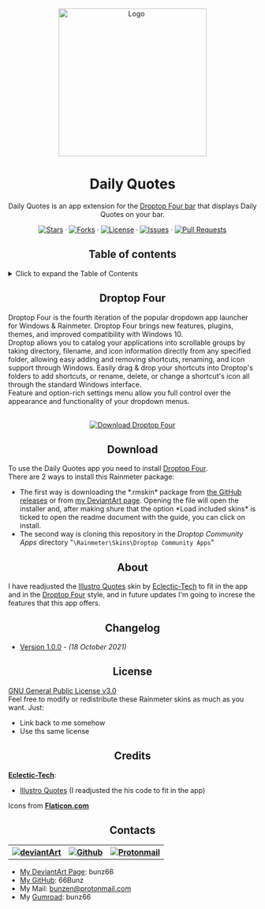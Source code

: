 <link rel="stylesheet" href="https://cdnjs.cloudflare.com/ajax/libs/font-awesome/4.7.0/css/font-awesome.min.css">


<!-- PROJECT LOGO -->
<br />
<p align="center">
    <a href="https://github.com/66Bunz/DroptopFour-DailyQuotes">
        <img src="https://user-images.githubusercontent.com/66331265/137754719-b119e5da-d118-45a3-b777-29889a4a71a2.png"
            alt="Logo" width="300" height="300">
    </a>
</p>


<!-- TITLE -->
<h1 align="center">Daily Quotes</h1>


<!-- INTRO -->
<p align="center">
    Daily Quotes is an app extension for the <a href="https://www.deviantart.com/cariboudjan/art/droptop-four-762812007">Droptop Four bar</a> that displays Daily Quotes on your bar.
</p>


<!-- BUTTONS -->
<p align="center">
    <a href="https://github.com/66Bunz/DroptopFour-DailyQuotes/stargazers"><img
            src="https://img.shields.io/github/stars/66Bunz/DroptopFour-DailyQuotes.svg" alt="Stars"></a>
    ·
    <a href="https://github.com/66Bunz/DroptopFour-DailyQuotes/network"><img
            src="https://img.shields.io/github/forks/66Bunz/DroptopFour-DailyQuotes.svg" alt="Forks"></a>
    ·
    <a href="https://github.com/66Bunz/DroptopFour-DailyQuotes/blob/master/LICENSE"><img
            src="https://img.shields.io/github/license/66Bunz/DroptopFour-DailyQuotes.svg" alt="License"></a>
    ·
    <a href="https://GitHub.com/66Bunz/DroptopFour-DailyQuotes/issues/"><img
            src="https://img.shields.io/github/issues/66Bunz/DroptopFour-DailyQuotes.svg" alt="Issues"></a>
    ·
    <a href="https://GitHub.com/66Bunz/DroptopFour-DailyQuotes/pull/"><img
            src="https://img.shields.io/github/issues-pr/66Bunz/DroptopFour-DailyQuotes.svg" alt="Pull Requests"></a>
</p>


<p><h2 align="center">Table of contents</h2></p>


<details>
<summary>Click to expand the Table of Contents</summary>
<ul>
    <li><a href="#droptop-four">Droptop Four</a></li>
    <li><a href="#download">Download</a></li>
    <li><a href="#about">About</a></li>
    <li><a href="#changelog">Changelog</a></li>
    <li><a href="#license">License</a></li>
    <li><a href="#credits">Credits</a></li>
    <li><a href="#contacts">Contacts</a></li>
</details>

  
<p><h2 align="center">Droptop Four</h2></p>

Droptop Four is the fourth iteration of the popular dropdown app launcher for Windows & Rainmeter. Droptop Four brings new features, plugins, themes, and improved compatibility with Windows 10.<br>
Droptop allows you to catalog your applications into scrollable groups by taking directory, filename, and icon information directly from any specified folder, allowing easy adding and removing shortcuts, renaming, and icon support through Windows. Easily drag & drop your shortcuts into Droptop's folders to add shortcuts, or rename, delete, or change a shortcut's icon all through the standard Windows interface.<br>
Feature and option-rich settings menu allow you full control over the appearance and functionality of your dropdown menus.<br><br>
  
<p align="center">
    <a href="https://www.deviantart.com/cariboudjan/art/droptop-four-762812007"><img
            src="https://img.shields.io/static/v1?label=Download&message=Droptop+Four&color=50AE5C&style=for-the-badge" alt="Download Droptop Four"></a>
</p>  


<p><h2 align="center">Download</h2></p>

To use the Daily Quotes app you need to install <a href="https://www.deviantart.com/cariboudjan/art/droptop-four-762812007">Droptop Four</a>.<br>There are 2 ways to install this Rainmeter package:
<ul>
    <li>The first way is downloading the *.rmskin* package from <a href="https://github.com/66Bunz/DroptopFour-DailyQuotes/releases">the GitHub releases</a> or from <a href="https://www.deviantart.com/bunz66/art/DailyQuotes-1-0-0-895247999" target="_blank">my DeviantArt page</a>. Opening the file will open the installer and, after making shure that the option *Load included skins* is ticked to open the readme document with the guide, you can click on install.</li>
  <li>The second way is cloning this repository in the <em>Droptop Community Apps</em> directory "<code>\Rainmeter\Skins\Droptop Community Apps</code>"</li>
</ul>


<p><h2 align="center">About</h2></p>

I have readjusted the <a href="https://www.deviantart.com/eclectic-tech/art/Illustro-Quotes-Patch-1-1-2015-11-11-564733769">Illustro Quotes</a> skin by <a href="https://www.deviantart.com/eclectic-tech">Eclectic-Tech</a> to fit in the app and in the <a href="https://www.deviantart.com/cariboudjan/art/droptop-four-762812007">Droptop Four</a> style, and in future updates I'm going to increse the features that this app offers.


<p><h2 align="center">Changelog</h2></p>

- [Version 1.0.0](https://github.com/66Bunz/DroptopFour-DailyQuotes/releases/tag/v1.0.0) - *(18 October 2021)*  


<p><h2 align="center">License</h2></p>

<a href="https://www.gnu.org/licenses/gpl-3.0.html">GNU General Public License v3.0</a><br>
Feel free to modify or redistribute these Rainmeter skins as much as you want. Just:
- Link back to me somehow
- Use ths same license


<p><h2 align="center">Credits</h2></p>

<a href="https://www.deviantart.com/eclectic-tech"><b>Eclectic-Tech</b></a>:
- <a href="https://www.deviantart.com/eclectic-tech/art/Illustro-Quotes-Patch-1-1-2015-11-11-564733769">Illustro Quotes</a> (I readjusted the his code to fit in the app)

Icons from <a href="https://www.flaticon.com/"><b>Flaticon.com</b></a>


<p><h2 align="center">Contacts</h2></p>

<table>
  <tr>
    <th><a href="https://www.deviantart.com/bunz66"><img src="https://img.shields.io/badge/DeviantArt-05CC47?style=for-the-badge&logo=deviantart&logoColor=white" alt="deviantArt"></a></th>
    <th><a href="https://github.com/66Bunz"><img src="https://img.shields.io/badge/GitHub-100000?style=for-the-badge&logo=github&logoColor=white" alt="Github"></a></th>
    <th><a href="mailto:bunzen@protonmail.com"><img src="https://img.shields.io/badge/ProtonMail-8B89CC?style=for-the-badge&logo=protonmail&logoColor=white" alt="Protonmail"></a></th>
  </tr>
</table>


- [My DeviantArt Page](https://www.deviantart.com/bunz66): bunz66
- [My GitHub](https://github.com/66Bunz): 66Bunz
- My Mail: [bunzen@protonmail.com](mailto:bunzen@protonmail.com)
- My [Gumroad](https://app.gumroad.com/bunz66): bunz66
